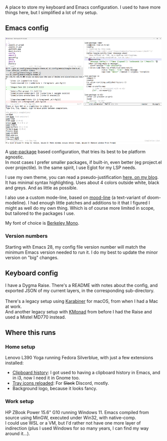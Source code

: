 A place to store my keyboard and Emacs configuration. I used to have more things here, but I
simplified a lot of my setup.

## Emacs config

![Screenshot of my Emacs](emacs-screenshot.png)

A [use-package](https://www.gnu.org/software/emacs/manual/html_mono/use-package.html) based
configuration, that tries its best to be platform agnostic.  
In most cases I prefer smaller packages, if built-in, even better (eg project.el over projectile). 
In the same spirit, I use Eglot for my LSP needs.  

I use my own theme, you can read a pseudo-justification [here, on my
blog](https://site.sebasmonia.com/posts/2025-04-15-why-i-wrote-my-own-emacs-theme.html).  
It has minimal syntax highlighting. Uses about 4 colors outside white, black and greys. And as
little as possible.

I also use a custom mode-line, based on [mood-line](https://gitlab.com/jessieh/mood-line) (a
text-variant of doom-modeline). I had enough little patches and additions to it that I figured I
might as well do my own thing. Which is of course more limited in scope, but tailored to the 
packages I use.  

My font of choice is [Berkeley Mono](https://berkeleygraphics.com/typefaces/berkeley-mono/).  

### Version numbers

Starting with Emacs 28, my config file version number will match the minimum Emacs version needed to
run it. I do my best to update the minor version on "big" changes.  

## Keyboard config

I have a Dygma Raise. There's a README with notes about the config, and exported JSON of my current
layers, in the corresponding sub-directory.  
&nbsp;  
There's a legacy setup using [Karabiner](https://karabiner-elements.pqrs.org/) for macOS, from when
I had a Mac at work.  
And another legacy setup with [KMonad](https://github.com/kmonad/kmonad) from before I had the Raise
and used a Mistel MD770 instead.

## Where this runs

### Home setup

Lenovo L390 Yoga running Fedora Silverblue, with just a few extensions installed:

* [Clipboard history](https://extensions.gnome.org//extension/4839/clipboard-history/): I got used
to having a clipboard history in Emacs, and in i3, now I need it in Gnome too.  
* [Tray icons reloaded](https://extensions.gnome.org//extension/2890/tray-icons-reloaded/): For
~~Slack~~ Discord, mostly.  
* Background logo, because it looks fancy.  

### Work setup

HP ZBook Power 15.6" G10 running Windows 11. Emacs compiled from source using MinGW, executed under
Win32, with native-comp.  
I could use WSL or a VM, but I'd rather not have one more layer of indirection (plus I used Windows
for so many years, I can find my way around it...).  



